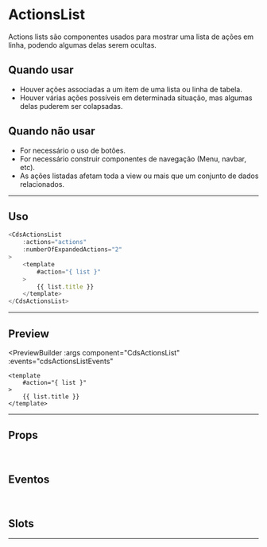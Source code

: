 # ActionsList

Actions lists são componentes usados para mostrar uma lista de ações em linha, podendo algumas delas serem ocultas.

## Quando usar

- Houver ações associadas a um item de uma lista ou linha de tabela.
- Houver várias ações possíveis em determinada situação, mas algumas delas puderem ser colapsadas.

## Quando não usar

- For necessário o uso de botões.
- For necessário construir componentes de navegação (Menu, navbar, etc).
- As ações listadas afetam toda a view ou mais que um conjunto de dados relacionados.

---

## Uso

```js
<CdsActionsList
	:actions="actions"
	:numberOfExpandedActions="2"
>
	<template
		#action="{ list }"
	>
		{{ list.title }}
	</template>
</CdsActionsList>
```

---

## Preview

<PreviewBuilder
	:args
	component="CdsActionsList"
	:events="cdsActionsListEvents"
>
	<template
		#action="{ list }"
	>
		{{ list.title }}
	</template>
</PreviewBuilder>

---

## Props

<APITable
	name="CdsActionsList"
	section="props"
/>
<br>

## Eventos

<APITable
	name="CdsActionsList"
	section="events"
/>
<br>

## Slots

<APITable
	name="CdsActionsList"
	section="slots"
/>

---

<!-- ## Figma

<FigmaFrame
	src="https://embed.figma.com/design/J5fTswomlHu7RXk1gwbUq6/Cuida?node-id=2040-370&embed-host=share"
/> -->

<script setup>
import { ref } from 'vue';
import CdsActionsList from '@/components/ActionsList.vue';

const actions = [
	{
		"title": "Icon1",
		"disabled": true
	},
	{
		"title": "Icon2",
	},
	{
		"title": "Icon3",
	},
	{
		"title": "Icon4",
	}
];

const cdsActionsListEvents = [
	'expanded',
	'action-clicked'
];

const args = ref({
	actions,
	numberOfExpandedActions: 2
});
</script>
